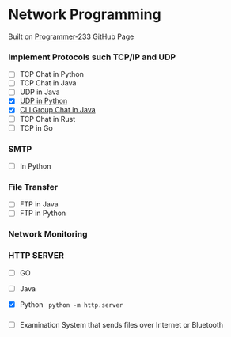# Network Programming
Built on [Programmer-233](https://github.com/programmer-233) GitHub Page

### Implement Protocols such TCP/IP and UDP
- [ ]  TCP Chat in Python
- [ ]  TCP Chat in Java
- [ ]  UDP in Java
- [X]  [UDP in Python](https://github.com/programmer-233/udp_py_chat)
- [x]  [CLI Group Chat in Java](https://github.com/programmer-233/GroupChat)
- [ ]  TCP Chat in Rust
- [ ]  TCP in Go

### SMTP 
- [ ]  In Python
  
### File Transfer
- [ ] FTP in Java
- [ ] FTP in Python 
### Network Monitoring

### HTTP SERVER
- [ ]  GO
- [ ]  Java
- [X]  Python ` python -m http.server`


###
- [ ]  Examination System that sends files over Internet or Bluetooth

